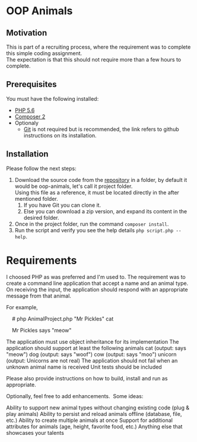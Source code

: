 # OOP Animals

## Motivation

This is part of a recruiting process, where the requirement was to complete this simple coding assignment.  
The expectation is that this should not require more than a few hours to complete.  

## Prerequisites
  
You must have the following installed:  
  
 - [PHP 5.6](https://prototype.php.net/versions/5.6/install/)  
 - [Composer 2](https://getcomposer.org/doc/00-intro.md)  
 - Optionaly  
    - [Git](https://github.com/git-guides/install-git) is not required but is recommended, the link refers to github instructions on its installation.  

## Installation

Please follow the next steps:  
  
1. Download the source code from the [repository](https://github.com/goliathuy/oop-animals) in a folder, by default it would be oop-animals, let's call it project folder.  
   Using this file as a reference, it must be located directly in the after mentioned folder.  
     1. If you have Git you can clone it.  
     1. Else you can download a zip version, and expand its content in the desired folder.  
1. Once in the project  folder, run the command `composer install`.  
1. Run the script and verify you see the help details `php script.php --help`.  
# Requirements

I choosed PHP as was preferred and I'm used to.
The requirement was to create a command line application that accept a name and an animal type.
On receiving the input, the application should respond with an appropriate message from that animal.

For example,

    # php AnimalProject.php "Mr Pickles" cat

    Mr Pickles says "meow"

The application must use object inheritance for its implementation
The application should support at least the following animals
cat (output: <name> says "meow")
dog (output: <name> says "woof")
cow (output: <name> says "moo")
unicorn (output: Unicorns are not real)
The application should not fail when an unknown animal name is received
Unit tests should be included

Please also provide instructions on how to build, install and run as appropriate.

Optionally, feel free to add enhancements.  Some ideas:

Ability to support new animal types without changing existing code (plug & play animals)
Ability to persist and reload animals offline (database, file, etc.)
Ability to create multiple animals at once
Support for additional attributes for animals (age, height, favorite food, etc.)
Anything else that showcases your talents